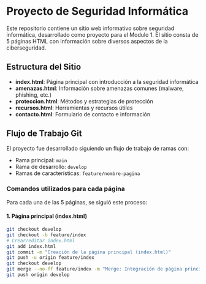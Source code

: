 # Proyecto de Seguridad Informática

Este repositorio contiene un sitio web informativo sobre seguridad informática, desarrollado como proyecto para el Modulo 1. El sitio consta de 5 páginas HTML con información sobre diversos aspectos de la ciberseguridad.

## Estructura del Sitio

- **index.html**: Página principal con introducción a la seguridad informática
- **amenazas.html**: Información sobre amenazas comunes (malware, phishing, etc.)
- **proteccion.html**: Métodos y estrategias de protección
- **recursos.html**: Herramientas y recursos útiles
- **contacto.html**: Formulario de contacto e información

## Flujo de Trabajo Git

El proyecto fue desarrollado siguiendo un flujo de trabajo de ramas con:
- Rama principal: `main` 
- Rama de desarrollo: `develop`
- Ramas de características: `feature/nombre-pagina`

### Comandos utilizados para cada página

Para cada una de las 5 páginas, se siguió este proceso:

#### 1. Página principal (index.html)

```bash
git checkout develop
git checkout -b feature/index
# Crear/editar index.html
git add index.html
git commit -m "Creación de la página principal (index.html)"
git push -u origin feature/index
git checkout develop
git merge --no-ff feature/index -m "Merge: Integración de página principal"
git push origin develop

